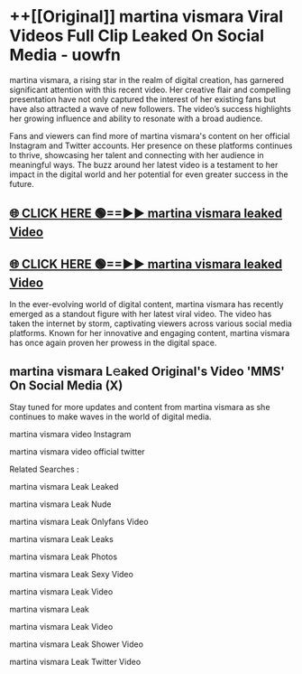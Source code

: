 # ++[[Original]] martina vismara Viral Videos Full Clip Leaked On Social Media - uowfn<br>

martina vismara, a rising star in the realm of digital creation, has garnered significant attention with this recent video. Her creative flair and compelling presentation have not only captured the interest of her existing fans but have also attracted a wave of new followers. The video’s success highlights her growing influence and ability to resonate with a broad audience.

Fans and viewers can find more of martina vismara's content on her official Instagram and Twitter accounts. Her presence on these platforms continues to thrive, showcasing her talent and connecting with her audience in meaningful ways. The buzz around her latest video is a testament to her impact in the digital world and her potential for even greater success in the future.


## [🌐 CLICK HERE 🟢==►► martina vismara leaked Video ](https://onlyclips.site?title=martina_vismara&ref=git)

## [🌐 CLICK HERE 🟢==►► martina vismara leaked Video ](https://onlyclips.site?title=martina_vismara&ref=git)


In the ever-evolving world of digital content, martina vismara has recently emerged as a standout figure with her latest viral video. The video has taken the internet by storm, captivating viewers across various social media platforms. Known for her innovative and engaging content, martina vismara has once again proven her prowess in the digital space.



## martina vismara L𝚎aked Original's Video 'MMS' On Social Media (X)


Stay tuned for more updates and content from martina vismara as she continues to make waves in the world of digital media.

martina vismara video Instagram

martina vismara video official twitter


Related Searches :

martina vismara Leak Leaked

martina vismara Leak Nude

martina vismara Leak Onlyfans Video

martina vismara Leak Leaks

martina vismara Leak Photos

martina vismara Leak Sexy Video

martina vismara Leak Video

martina vismara Leak

martina vismara Leak Video

martina vismara Leak Shower Video

martina vismara Leak Twitter Video

